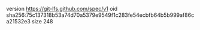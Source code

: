 version https://git-lfs.github.com/spec/v1
oid sha256:75c137318b53a74d70a5379e9549f1c283fe54ecbfb64b5b999af86ca21532e3
size 248
